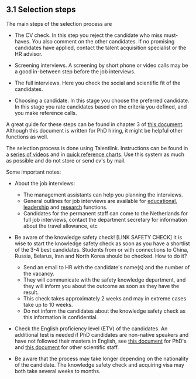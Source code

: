 ## 3.1 Selection steps 

The main steps of the selection process are  

* The CV check. In this step you reject the candidate who miss must-haves. You also comment on the other candidates. If no promising candidates have applied, contact the talent acquisition specialist or the HR advisor. 

* Screening interviews. A screening by short phone or video calls may be a good in-between step before the job interviews. 

* The full interviews. Here you check the social and scientific fit of the candidates. 

* Choosing a candidate. In this stage you choose the preferred candidate. In this stage you rate candidates based on the criteria you defined, and you make reference calls. 


A great guide for these steps can be found in chapter 3 of [this document](../Hiring/Appendices/PhD%20Recruitment%20en%20Selection%20Guide%20V1.pdf). Although this document is written for PhD hiring, it might be helpful other functions as well. 

The selection process is done using Talentlink. Instructions can be found in a [series of videos](https://www.youtube.com/watch?v=qbWrpIaE6Ac&list=PLvaU1SY38TUVKbhgaSeaaKQhWeHsRUDiZ&index=1)
and in [quick reference charts](https://intranet.tudelft.nl/en/group/guest/-/recruitmentsysteem). Use this system as much as possible and do not store or send cv's by mail. 


Some important notes: 

* About the job interviews: 

  * The management assistants can help you planning the interviews.  
  * General outlines for job interviews are available for [educational](../Hiring/Appendices/JobInterview_HelpingFiles/SPV%20Education%20Questionaire%20-%2020221220.%20-final.docx), [leadership](../Hiring/Appendices/JobInterview_HelpingFiles/SPV%20Leadership%20questionaire%2020221220%20-%20final.docxSPV%20Education%20Questionaire%20-%2020221220.%20-final.docx) and [research](../Hiring/Appendices/JobInterview_HelpingFiles/SPV%20Research%20Questionaire%2020221220%20-%20final.docx) functions.  
  * Candidates for the permanent staff can come to the Netherlands for full job interviews, contact the department secretary for information about the travel allowance, etc 

* Be aware of the knowledge safety check! [LINK SAFETY CHECK] It is wise to start the knowledge safety check as soon as you have a shortlist of the 3-4 best candidates. Students from or with connections to China, Russia, Belarus, Iran and North Korea should be checked. How to do it? 

  * Send an email to HR with the candidate's name(s) and the number of the vacancy.  
  * They will communicate with the safety knowledge department, and they will inform you about the outcome as soon as they have the result.  
  * This check takes approximately 2 weeks and may in extreme cases take up to 10 weeks. 
  * Do not inform the candidates about the knowledge safety check as this information is confidential. 

* Check the English proficiency level (ETV) of the candidates. An additional test is needed if PhD candidates are non-native speakers and have not followed their masters in English, see [this document](https://intranet.tudelft.nl/en/-/english-language-skills-etv-for-phd-candidates?p_l_back_url=%2Fen%2Fgroup%2Fguest%2Fsearch%3Fq%3Detv) for PhD's and [this document](https://intranet.tudelft.nl/en/-/itav-english-language-skills?p_l_back_url=%2Fen%2Fgroup%2Fguest%2Fsearch%3Fq%3Detv) for other scientific staff.


* Be aware that the process may take longer depending on the nationality of the candidate. The knowledge safety check and acquiring visa may both take several weeks to months. 
